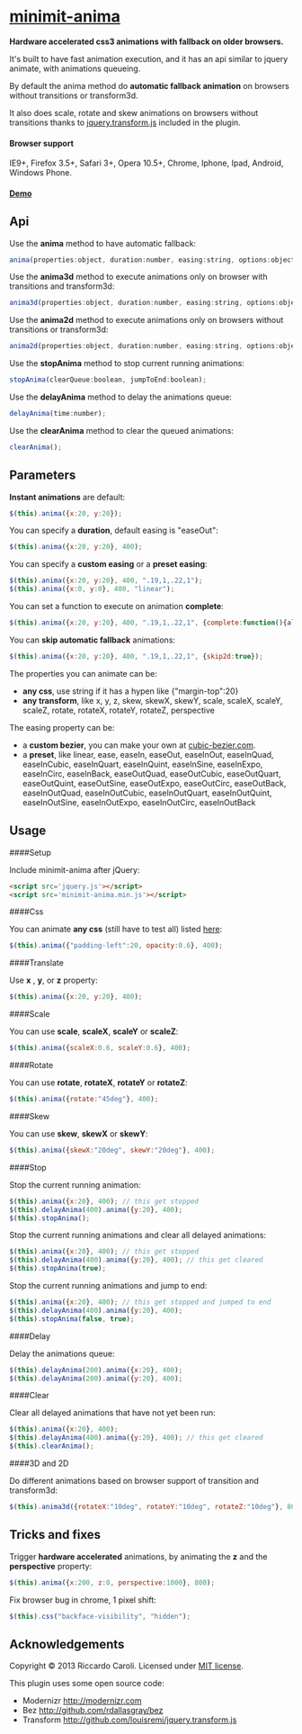 # [minimit-anima](http://www.minimit.com/projects/code/minimit-anima-plugin)

**Hardware accelerated css3 animations with fallback on older browsers.**

It's built to have fast animation execution, and it has an api similar to jquery animate, with animations queueing.

By default the anima method do **automatic fallback animation** on browsers without transitions or transform3d.

It also does scale, rotate and skew animations on browsers without transitions thanks to <a href="https://github.com/louisremi/jquery.transform.js" target="_blank">jquery.transform.js</a> included in the plugin.

#### Browser support
IE9+, Firefox 3.5+, Safari 3+, Opera 10.5+, Chrome, Iphone, Ipad, Android, Windows Phone.

#### [Demo](http://htmlpreview.github.io/?http://github.com/minimit/minimit-anima/blob/master/demo.html)

Api
-------

Use the **anima** method to have automatic fallback:

``` javascript
anima(properties:object, duration:number, easing:string, options:object);
```

Use the **anima3d** method to execute animations only on browser with transitions and transform3d:

``` javascript
anima3d(properties:object, duration:number, easing:string, options:object);
```

Use the **anima2d** method to execute animations only on browsers without transitions or transform3d:

``` javascript
anima2d(properties:object, duration:number, easing:string, options:object);
```

Use the **stopAnima** method to stop current running animations:

``` javascript
stopAnima(clearQueue:boolean, jumpToEnd:boolean);
```

Use the **delayAnima** method to delay the animations queue:

``` javascript
delayAnima(time:number);
```

Use the **clearAnima** method to clear the queued animations:

``` javascript
clearAnima();
```

Parameters
-------

**Instant animations** are default:

``` javascript
$(this).anima({x:20, y:20});
```

You can specify a **duration**, default easing is "easeOut":

``` javascript
$(this).anima({x:20, y:20}, 400);
```

You can specify a **custom easing** or a **preset easing**:

``` javascript
$(this).anima({x:20, y:20}, 400, ".19,1,.22,1");
$(this).anima({x:0, y:0}, 400, "linear");
```

You can set a function to execute on animation **complete**:

``` javascript
$(this).anima({x:20, y:20}, 400, ".19,1,.22,1", {complete:function(){alert("done");}});
```

You can **skip automatic fallback** animations:

``` javascript
$(this).anima({x:20, y:20}, 400, ".19,1,.22,1", {skip2d:true});
```

The properties you can animate can be:
* **any css**, use string if it has a hypen like {"margin-top":20}
* **any transform**, like x, y, z, skew, skewX, skewY, scale, scaleX, scaleY, scaleZ, rotate, rotateX, rotateY, rotateZ, perspective

The easing property can be:
* a **custom bezier**, you can make your own at [cubic-bezier.com](http://cubic-bezier.com).
* a **preset**, like linear, ease, easeIn, easeOut, easeInOut, easeInQuad, easeInCubic, easeInQuart, easeInQuint, easeInSine, easeInExpo, easeInCirc, easeInBack, easeOutQuad, easeOutCubic, easeOutQuart, easeOutQuint, easeOutSine, easeOutExpo, easeOutCirc, easeOutBack, easeInOutQuad, easeInOutCubic, easeInOutQuart, easeInOutQuint, easeInOutSine, easeInOutExpo, easeInOutCirc, easeInOutBack

Usage
-------

####Setup

Include minimit-anima after jQuery:

``` html
<script src='jquery.js'></script>
<script src='minimit-anima.min.js'></script>
```

####Css

You can animate **any css** (still have to test all) listed [here](http://developer.mozilla.org/en-US/docs/Web/CSS/CSS_animated_properties?redirectlocale=en-US&redirectslug=CSS%2FCSS_animated_properties):

``` javascript
$(this).anima({"padding-left":20, opacity:0.6}, 400);
```

####Translate

Use **x** , **y**, or **z** property:

``` javascript
$(this).anima({x:20, y:20}, 400);
```

####Scale

You can use **scale**, **scaleX**, **scaleY** or **scaleZ**:

``` javascript
$(this).anima({scaleX:0.6, scaleY:0.6}, 400);
```

####Rotate

You can use **rotate**, **rotateX**, **rotateY** or **rotateZ**:

``` javascript
$(this).anima({rotate:"45deg"}, 400);
```

####Skew

You can use **skew**, **skewX** or **skewY**:

``` javascript
$(this).anima({skewX:"20deg", skewY:"20deg"}, 400);
```

####Stop

Stop the current running animation:

``` javascript
$(this).anima({x:20}, 400); // this get stopped
$(this).delayAnima(400).anima({y:20}, 400);
$(this).stopAnima();
```

Stop the current running animations and clear all delayed animations:

``` javascript
$(this).anima({x:20}, 400); // this get stopped
$(this).delayAnima(400).anima({y:20}, 400); // this get cleared
$(this).stopAnima(true);
```

Stop the current running animations and jump to end:

``` javascript
$(this).anima({x:20}, 400); // this get stopped and jumped to end
$(this).delayAnima(400).anima({y:20}, 400);
$(this).stopAnima(false, true);
```

####Delay

Delay the animations queue:

``` javascript
$(this).delayAnima(200).anima({x:20}, 400);
$(this).delayAnima(200).anima({y:20}, 400);
```

####Clear

Clear all delayed animations that have not yet been run:

``` javascript
$(this).anima({x:20}, 400);
$(this).delayAnima(400).anima({y:20}, 400); // this get cleared
$(this).clearAnima();
```

####3D and 2D

Do different animations based on browser support of transition and transform3d:

``` javascript
$(this).anima3d({rotateX:"10deg", rotateY:"10deg", rotateZ:"10deg"}, 800).anima2d({scale:0.8}, 800);
```

Tricks and fixes
-------

Trigger **hardware accelerated** animations, by animating the **z** and the **perspective** property:

``` javascript
$(this).anima({x:200, z:0, perspective:1000}, 800);
```

Fix browser bug in chrome, 1 pixel shift:

``` javascript
$(this).css("backface-visibility", "hidden");
```

Acknowledgements
-------
Copyright © 2013 Riccardo Caroli. Licensed under [MIT license](http://www.opensource.org/licenses/mit-license.php).

This plugin uses some open source code:
* Modernizr http://modernizr.com
* Bez http://github.com/rdallasgray/bez
* Transform http://github.com/louisremi/jquery.transform.js
